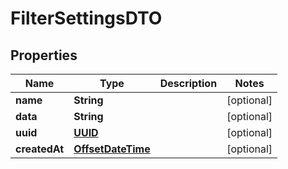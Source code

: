 # FilterSettingsDTO

## Properties
Name | Type | Description | Notes
------------ | ------------- | ------------- | -------------
**name** | **String** |  |  [optional]
**data** | **String** |  |  [optional]
**uuid** | [**UUID**](UUID.md) |  |  [optional]
**createdAt** | [**OffsetDateTime**](OffsetDateTime.md) |  |  [optional]
